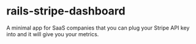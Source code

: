 rails-stripe-dashboard
======================

A minimal app for SaaS companies that you can plug your Stripe API key into and it will give you your metrics.
